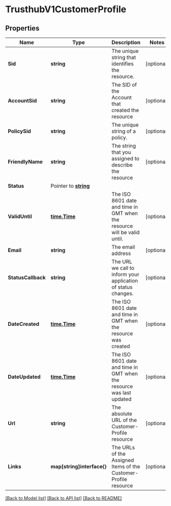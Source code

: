 # TrusthubV1CustomerProfile

## Properties

Name | Type | Description | Notes
------------ | ------------- | ------------- | -------------
**Sid** | **string** | The unique string that identifies the resource. |[optional] 
**AccountSid** | **string** | The SID of the Account that created the resource |[optional] 
**PolicySid** | **string** | The unique string of a policy. |[optional] 
**FriendlyName** | **string** | The string that you assigned to describe the resource |[optional] 
**Status** | Pointer to [**string**](CustomerProfileEnumStatus.md) |  |
**ValidUntil** | [**time.Time**](time.Time.md) | The ISO 8601 date and time in GMT when the resource will be valid until. |[optional] 
**Email** | **string** | The email address |[optional] 
**StatusCallback** | **string** | The URL we call to inform your application of status changes. |[optional] 
**DateCreated** | [**time.Time**](time.Time.md) | The ISO 8601 date and time in GMT when the resource was created |[optional] 
**DateUpdated** | [**time.Time**](time.Time.md) | The ISO 8601 date and time in GMT when the resource was last updated |[optional] 
**Url** | **string** | The absolute URL of the Customer-Profile resource |[optional] 
**Links** | **map[string]interface{}** | The URLs of the Assigned Items of the Customer-Profile resource |[optional] 

[[Back to Model list]](../README.md#documentation-for-models) [[Back to API list]](../README.md#documentation-for-api-endpoints) [[Back to README]](../README.md)


